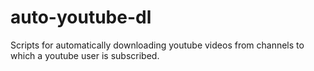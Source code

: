 # auto-youtube-dl
Scripts for automatically downloading youtube videos from channels to which a youtube user is subscribed.
